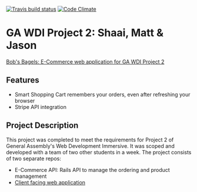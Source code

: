 [![Travis build status](https://travis-ci.org/bahmutov/xplain.png?branch=master)](https://travis-ci.org/bahmutov/xplain) [![Code Climate](https://codeclimate.com/github/fishermanswharff/api-1/badges/gpa.svg)](https://codeclimate.com/github/fishermanswharff/api-1)

GA WDI Project 2: Shaai, Matt & Jason
===
[Bob's Bagels: E-Commerce web application for GA WDI Project 2](http://bobsbagels.github.io/webapp/)

Features
--------- 
* Smart Shopping Cart remembers your orders, even after refreshing your browser
* Stripe API integration

Project Description
------- 
This project was completed to meet the requirements for Project 2 of General Assembly's Web Development Immersive. It was scoped and developed with a team of two other students in a week. The project consists of two separate repos: 

* E-Commerce API: Rails API to manage the ordering and product management
* [Client facing web application](https://github.com/fishermanswharff/webapp) 

